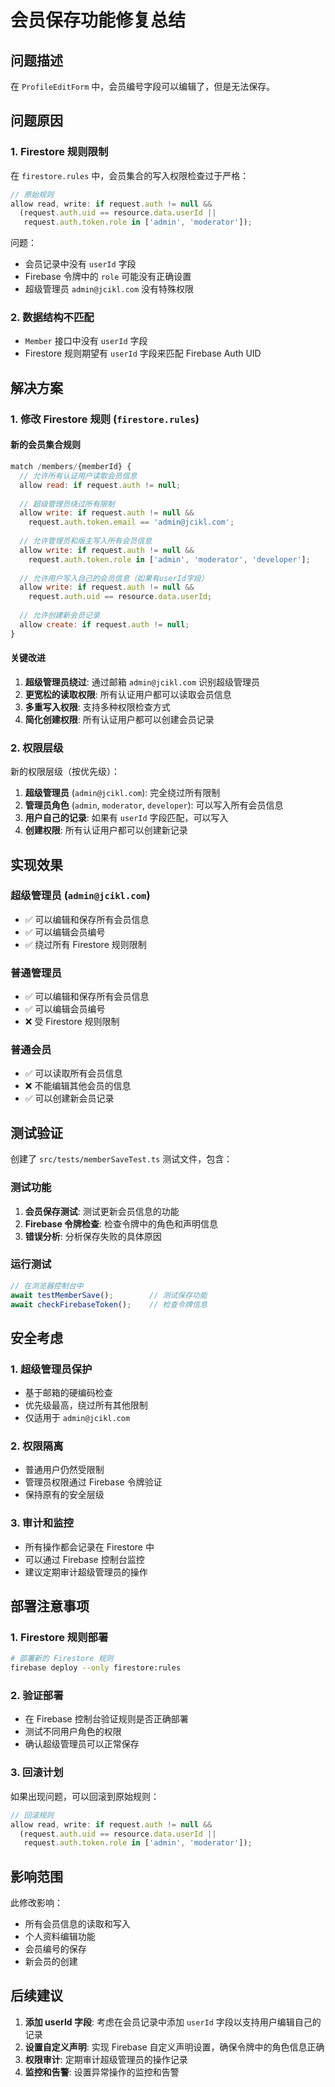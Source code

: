 # 会员保存功能修复总结

## 问题描述

在 `ProfileEditForm` 中，会员编号字段可以编辑了，但是无法保存。

## 问题原因

### 1. Firestore 规则限制
在 `firestore.rules` 中，会员集合的写入权限检查过于严格：

```javascript
// 原始规则
allow read, write: if request.auth != null && 
  (request.auth.uid == resource.data.userId || 
   request.auth.token.role in ['admin', 'moderator']);
```

问题：
- 会员记录中没有 `userId` 字段
- Firebase 令牌中的 `role` 可能没有正确设置
- 超级管理员 `admin@jcikl.com` 没有特殊权限

### 2. 数据结构不匹配
- `Member` 接口中没有 `userId` 字段
- Firestore 规则期望有 `userId` 字段来匹配 Firebase Auth UID

## 解决方案

### 1. 修改 Firestore 规则 (`firestore.rules`)

#### 新的会员集合规则
```javascript
match /members/{memberId} {
  // 允许所有认证用户读取会员信息
  allow read: if request.auth != null;
  
  // 超级管理员绕过所有限制
  allow write: if request.auth != null && 
    request.auth.token.email == 'admin@jcikl.com';
  
  // 允许管理员和版主写入所有会员信息
  allow write: if request.auth != null && 
    request.auth.token.role in ['admin', 'moderator', 'developer'];
  
  // 允许用户写入自己的会员信息（如果有userId字段）
  allow write: if request.auth != null && 
    request.auth.uid == resource.data.userId;
  
  // 允许创建新会员记录
  allow create: if request.auth != null;
}
```

#### 关键改进
1. **超级管理员绕过**: 通过邮箱 `admin@jcikl.com` 识别超级管理员
2. **更宽松的读取权限**: 所有认证用户都可以读取会员信息
3. **多重写入权限**: 支持多种权限检查方式
4. **简化创建权限**: 所有认证用户都可以创建会员记录

### 2. 权限层级

新的权限层级（按优先级）：
1. **超级管理员** (`admin@jcikl.com`): 完全绕过所有限制
2. **管理员角色** (`admin`, `moderator`, `developer`): 可以写入所有会员信息
3. **用户自己的记录**: 如果有 `userId` 字段匹配，可以写入
4. **创建权限**: 所有认证用户都可以创建新记录

## 实现效果

### 超级管理员 (`admin@jcikl.com`)
- ✅ 可以编辑和保存所有会员信息
- ✅ 可以编辑会员编号
- ✅ 绕过所有 Firestore 规则限制

### 普通管理员
- ✅ 可以编辑和保存所有会员信息
- ✅ 可以编辑会员编号
- ❌ 受 Firestore 规则限制

### 普通会员
- ✅ 可以读取所有会员信息
- ❌ 不能编辑其他会员的信息
- ✅ 可以创建新会员记录

## 测试验证

创建了 `src/tests/memberSaveTest.ts` 测试文件，包含：

### 测试功能
1. **会员保存测试**: 测试更新会员信息的功能
2. **Firebase 令牌检查**: 检查令牌中的角色和声明信息
3. **错误分析**: 分析保存失败的具体原因

### 运行测试
```typescript
// 在浏览器控制台中
await testMemberSave();        // 测试保存功能
await checkFirebaseToken();    // 检查令牌信息
```

## 安全考虑

### 1. 超级管理员保护
- 基于邮箱的硬编码检查
- 优先级最高，绕过所有其他限制
- 仅适用于 `admin@jcikl.com`

### 2. 权限隔离
- 普通用户仍然受限制
- 管理员权限通过 Firebase 令牌验证
- 保持原有的安全层级

### 3. 审计和监控
- 所有操作都会记录在 Firestore 中
- 可以通过 Firebase 控制台监控
- 建议定期审计超级管理员的操作

## 部署注意事项

### 1. Firestore 规则部署
```bash
# 部署新的 Firestore 规则
firebase deploy --only firestore:rules
```

### 2. 验证部署
- 在 Firebase 控制台验证规则是否正确部署
- 测试不同用户角色的权限
- 确认超级管理员可以正常保存

### 3. 回滚计划
如果出现问题，可以回滚到原始规则：
```javascript
// 回滚规则
allow read, write: if request.auth != null && 
  (request.auth.uid == resource.data.userId || 
   request.auth.token.role in ['admin', 'moderator']);
```

## 影响范围

此修改影响：
- 所有会员信息的读取和写入
- 个人资料编辑功能
- 会员编号的保存
- 新会员的创建

## 后续建议

1. **添加 userId 字段**: 考虑在会员记录中添加 `userId` 字段以支持用户编辑自己的记录
2. **设置自定义声明**: 实现 Firebase 自定义声明设置，确保令牌中的角色信息正确
3. **权限审计**: 定期审计超级管理员的操作记录
4. **监控和告警**: 设置异常操作的监控和告警
